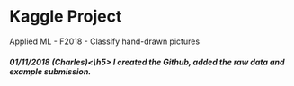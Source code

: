 # Kaggle Project
Applied ML - F2018 - Classify hand-drawn pictures

<h5>01/11/2018 (Charles)<\h5>
I created the Github, added the raw data and example submission.
